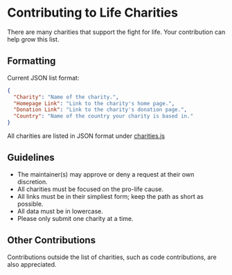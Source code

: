 # Contributing to Life Charities
There are many charities that support the fight for life. Your contribution can help grow this list.

## Formatting
Current JSON list format:
```json
{
  "Charity": "Name of the charity.",
  "Homepage Link": "Link to the charity's home page.",
  "Donation Link": "Link to the charity's donation page.",
  "Country": "Name of the country your charity is based in."
}
```

All charities are listed in JSON format under [charities.js](https://github.com/lifecharities/lifecharities.github.io/blob/main/charities.js)

## Guidelines
* The maintainer(s) may approve or deny a request at their own discretion.
* All charities must be focused on the pro-life cause.
* All links must be in their simpliest form; keep the path as short as possible.
* All data must be in lowercase.
* Please only submit one charity at a time.

## Other Contributions
Contributions outside the list of charities, such as code contributions, are also appreciated.
